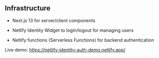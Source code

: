 ## Infrastructure

- Next.js 13 for server/client components

- Netlify Identity Widget to login/logout for managing users

- Netlify functions (Serverless Functions) for backend authentication

Live demo: https://netlify-identity-auth-demo.netlify.app/
